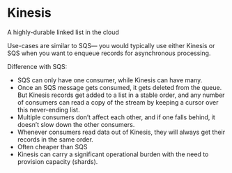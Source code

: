
# Kinesis
A highly-durable linked list in the cloud

Use-cases are similar to SQS— you would typically use either Kinesis or SQS when you want to enqueue records for asynchronous processing.

Difference with SQS:
- SQS can only have one consumer, while Kinesis can have many.
- Once an SQS message gets consumed, it gets deleted from the queue. But Kinesis records get added to a list in a stable order, and any number of consumers can read a copy of the stream by keeping a cursor over this never-ending list.
- Multiple consumers don’t affect each other, and if one falls behind, it doesn’t slow down the other consumers.
- Whenever consumers read data out of Kinesis, they will always get their records in the same order.
- Often cheaper than SQS
- Kinesis can carry a significant operational burden with the need to provision capacity (shards).
